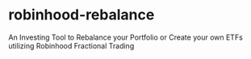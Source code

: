 # robinhood-rebalance
An Investing Tool to Rebalance your Portfolio or Create your own ETFs utilizing Robinhood Fractional Trading
